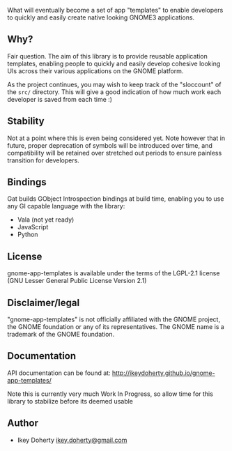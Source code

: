What will eventually become a set of app "templates" to enable developers
to quickly and easily create native looking GNOME3 applications.

Why?
-----
Fair question. The aim of this library is to provide reusable application
templates, enabling people to quickly and easily develop cohesive looking
UIs across their various applications on the GNOME platform.

As the project continues, you may wish to keep track of the "sloccount"
of the `src/` directory. This will give a good indication of how much work
each developer is saved from each time :)

Stability
------
Not at a point where this is even being considered yet. Note however
that in future, proper deprecation of symbols will be introduced over time,
and compatibility will be retained over stretched out periods to ensure
painless transition for developers.

Bindings
------
Gat builds GObject Introspection bindings at build time, enabling you to
use any GI capable language with the library:

 * Vala (not yet ready)
 * JavaScript
 * Python

License
------
gnome-app-templates is available under the terms of the LGPL-2.1 license
(GNU Lesser General Public License Version 2.1)

Disclaimer/legal
-----
"gnome-app-templates" is not officially affiliated with the GNOME project,
the GNOME foundation or any of its representatives. The GNOME name is a
trademark of the GNOME foundation.

Documentation
-----
API documentation can be found at: http://ikeydoherty.github.io/gnome-app-templates/

Note this is currently very much Work In Progress, so allow time for this
library to stabilize before its deemed usable

Author
------
 * Ikey Doherty <ikey.doherty@gmail.com>
